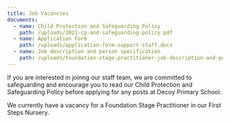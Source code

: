 ```yaml
---
title: Job Vacancies
documents:
  - name: Child Protection and Safeguarding Policy
    path: /uploads/2021-cp-and-safeguarding-policy.pdf
  - name: Application Form
    path: /uploads/application-form-support-staff.docx
  - name: Job description and person specification
    path: /uploads/foundation-stage-practitioner-job-description-and-person-specification.pdf
---
```

If you are interested in joinng our staff team, we are committed to safeguarding and encourage you to read our Child Protection and Safeguarding Policy before applying for any posts at Decoy Primary School.

We currently have a vacancy for a Foundation Stage Practitioner in our First Steps Nursery.